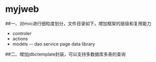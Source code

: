 # myjweb
##一、对mvc进行细粒度划分，文件目录如下，增加框架的层级和复用能力
- controler
- actions
- models
--  dao
  service
    page
    data
library

##二、增加jdbctemplate封装，可以支持多数据库多表的查询
